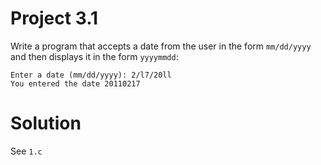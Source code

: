 # Project 3.1

Write a program that accepts a date from the user in the form `mm/dd/yyyy` and then displays
it in the form `yyyymmdd`:

```
Enter a date (mm/dd/yyyy): 2/l7/20ll
You entered the date 20110217
```

# Solution

See `1.c`
